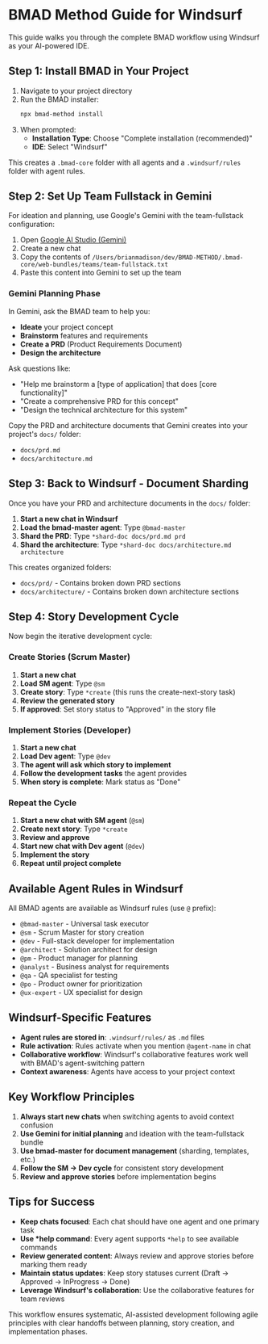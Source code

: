# BMAD Method Guide for Windsurf

This guide walks you through the complete BMAD workflow using Windsurf as your AI-powered IDE.

## Step 1: Install BMAD in Your Project

1. Navigate to your project directory
2. Run the BMAD installer:
   ```bash
   npx bmad-method install
   ```
3. When prompted:
   - **Installation Type**: Choose "Complete installation (recommended)"
   - **IDE**: Select "Windsurf"

This creates a `.bmad-core` folder with all agents and a `.windsurf/rules` folder with agent rules.

## Step 2: Set Up Team Fullstack in Gemini

For ideation and planning, use Google's Gemini with the team-fullstack configuration:

1. Open [Google AI Studio (Gemini)](https://aistudio.google.com/)
2. Create a new chat
3. Copy the contents of `/Users/brianmadison/dev/BMAD-METHOD/.bmad-core/web-bundles/teams/team-fullstack.txt`
4. Paste this content into Gemini to set up the team

### Gemini Planning Phase

In Gemini, ask the BMAD team to help you:

- **Ideate** your project concept
- **Brainstorm** features and requirements
- **Create a PRD** (Product Requirements Document)
- **Design the architecture**

Ask questions like:

- "Help me brainstorm a [type of application] that does [core functionality]"
- "Create a comprehensive PRD for this concept"
- "Design the technical architecture for this system"

Copy the PRD and architecture documents that Gemini creates into your project's `docs/` folder:

- `docs/prd.md`
- `docs/architecture.md`

## Step 3: Back to Windsurf - Document Sharding

Once you have your PRD and architecture documents in the `docs/` folder:

1. **Start a new chat in Windsurf**
2. **Load the bmad-master agent**: Type `@bmad-master`
3. **Shard the PRD**: Type `*shard-doc docs/prd.md prd`
4. **Shard the architecture**: Type `*shard-doc docs/architecture.md architecture`

This creates organized folders:

- `docs/prd/` - Contains broken down PRD sections
- `docs/architecture/` - Contains broken down architecture sections

## Step 4: Story Development Cycle

Now begin the iterative development cycle:

### Create Stories (Scrum Master)

1. **Start a new chat**
2. **Load SM agent**: Type `@sm`
3. **Create story**: Type `*create` (this runs the create-next-story task)
4. **Review the generated story**
5. **If approved**: Set story status to "Approved" in the story file

### Implement Stories (Developer)

1. **Start a new chat**
2. **Load Dev agent**: Type `@dev`
3. **The agent will ask which story to implement**
4. **Follow the development tasks** the agent provides
5. **When story is complete**: Mark status as "Done"

### Repeat the Cycle

1. **Start a new chat with SM agent** (`@sm`)
2. **Create next story**: Type `*create`
3. **Review and approve**
4. **Start new chat with Dev agent** (`@dev`)
5. **Implement the story**
6. **Repeat until project complete**

## Available Agent Rules in Windsurf

All BMAD agents are available as Windsurf rules (use `@` prefix):

- `@bmad-master` - Universal task executor
- `@sm` - Scrum Master for story creation
- `@dev` - Full-stack developer for implementation
- `@architect` - Solution architect for design
- `@pm` - Product manager for planning
- `@analyst` - Business analyst for requirements
- `@qa` - QA specialist for testing
- `@po` - Product owner for prioritization
- `@ux-expert` - UX specialist for design

## Windsurf-Specific Features

- **Agent rules are stored in**: `.windsurf/rules/` as `.md` files
- **Rule activation**: Rules activate when you mention `@agent-name` in chat
- **Collaborative workflow**: Windsurf's collaborative features work well with BMAD's agent-switching pattern
- **Context awareness**: Agents have access to your project context

## Key Workflow Principles

1. **Always start new chats** when switching agents to avoid context confusion
2. **Use Gemini for initial planning** and ideation with the team-fullstack bundle
3. **Use bmad-master for document management** (sharding, templates, etc.)
4. **Follow the SM → Dev cycle** for consistent story development
5. **Review and approve stories** before implementation begins

## Tips for Success

- **Keep chats focused**: Each chat should have one agent and one primary task
- **Use \*help command**: Every agent supports `*help` to see available commands
- **Review generated content**: Always review and approve stories before marking them ready
- **Maintain status updates**: Keep story statuses current (Draft → Approved → InProgress → Done)
- **Leverage Windsurf's collaboration**: Use the collaborative features for team reviews

This workflow ensures systematic, AI-assisted development following agile principles with clear handoffs between planning, story creation, and implementation phases.
